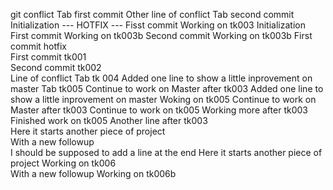 git conflict						Tab first commit
Other line of conflict					Tab second commit  
Initialization 						--- HOTFIX --- 
Fisst commit 						Working on tk003 
Initialization  
First commit 						Working on tk003b 
Second commit 						Working on tk003b 
First commit hotfix  
First commit tk001  
Second commit tk002  
Line of conflict 					Tab tk 004 
Added one line to show a little inprovement on master  	Tab tk005
Continue to work on Master after tk003
Added one line to show a little inprovement on master  	Woking on tk005
Continue to work on Master after tk003			Continue to work on tk005
Working more after tk003				Finished work on tk005
Another line after tk003  
Here it starts another piece of project  
With a new followup  
I should be supposed to add a line at the end
Here it starts another piece of project  		Working on tk006  
With a new followup  					Working on tk006b  
